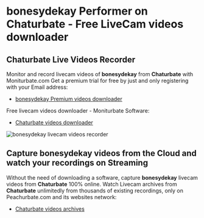 # bonesydekay Performer on Chaturbate - Free LiveCam videos downloader

## Chaturbate Live Videos Recorder

Monitor and record livecam videos of **bonesydekay** from **Chaturbate** with Moniturbate.com
Get a premium trial for free by just and only registering with your Email address:
* [bonesydekay Premium videos downloader](https://moniturbate.com/request-demo-licence-key.html)

Free livecam videos downloader - Moniturbate Software:
* [Chaturbate videos downloader](https://moniturbate.com/moniturbate-download-software.html)

![bonesydekay livecam videos recorder](https://peachurnet.com/templates/moniturbate-software.png)


## Capture bonesydekay videos from the Cloud and watch your recordings on Streaming

Without the need of downloading a software, capture **bonesydekay** livecam videos from **Chaturbate** 100% online.
Watch Livecam archives from **Chaturbate** unlimitedly from thousands of existing recordings, only on Peachurbate.com and its websites network:
* [Chaturbate videos archives](https://peachurnet.com/)
